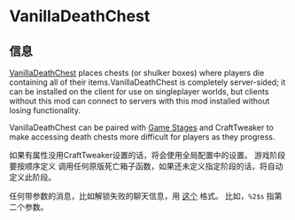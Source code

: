 # VanillaDeathChest

## 信息

[VanillaDeathChest](https://www.curseforge.com/minecraft/mc-mods/vanilladeathchest) places chests (or shulker boxes) where players die containing all of their items.VanillaDeathChest is completely server-sided; it can be installed on the client for use on singleplayer worlds, but clients without this mod can connect to servers with this mod installed without losing functionality.

VanillaDeathChest can be paired with [Game Stages](https://www.curseforge.com/minecraft/mc-mods/game-stages) and CraftTweaker to make accessing death chests more difficult for players as they progress.

如果有属性没用CraftTweaker设置的话，将会使用全局配置中的设置。 游戏阶段要按顺序定义 调用任何原版死亡箱子函数，如果还未定义指定阶段的话，将自动定义此阶段。

任何带参数的消息，比如解锁失败的聊天信息，用 [这个](https://dzone.com/articles/java-string-format-examples) 格式。 比如，`%2$s` 指第二个参数。